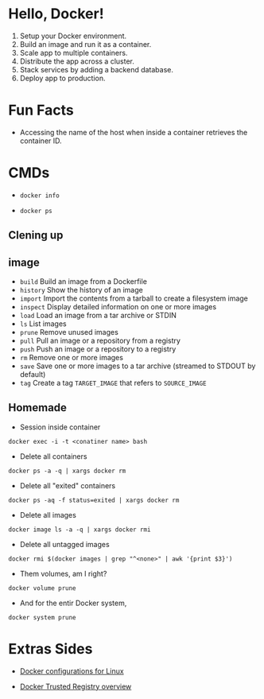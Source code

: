 # Hello, Docker!

1. Setup your Docker environment.
2. Build an image and run it as a container.
3. Scale app to multiple containers.
4. Distribute the app across a cluster.
5. Stack services by adding a backend database.
6. Deploy app to production.


# Fun Facts
* Accessing the name of the host when inside a container retrieves the
  container ID.


# CMDs
* `docker info`

* `docker ps`


## Clening up

## image
* `build`       Build an image from a Dockerfile
* `history`     Show the history of an image
* `import`      Import the contents from a tarball to create a filesystem image
* `inspect`     Display detailed information on one or more images
* `load`        Load an image from a tar archive or STDIN
* `ls`          List images
* `prune`       Remove unused images
* `pull`        Pull an image or a repository from a registry
* `push`        Push an image or a repository to a registry
* `rm`          Remove one or more images
* `save`        Save one or more images to a tar archive (streamed to STDOUT by default)
* `tag`         Create a tag `TARGET_IMAGE` that refers to `SOURCE_IMAGE`


## Homemade
* Session inside container
 ```
 docker exec -i -t <conatiner name> bash
 ```

* Delete all containers
 ```
 docker ps -a -q | xargs docker rm
 ```

* Delete all "exited" containers
 ```
 docker ps -aq -f status=exited | xargs docker rm
 ```

* Delete all images
 ```
 docker image ls -a -q | xargs docker rmi
 ```

* Delete all untagged images
 ```
 docker rmi $(docker images | grep "^<none>" | awk '{print $3}')
 ```

* Them volumes, am I right?
 ```
 docker volume prune
 ```

* And for the entir Docker system,
 ```
 docker system prune
 ```

# Extras Sides
* [Docker configurations for Linux](https://docs.docker.com/install/linux/linux-postinstall/)

* [Docker Trusted Registry overview](https://docs.docker.com/datacenter/dtr/2.2/guides/)

